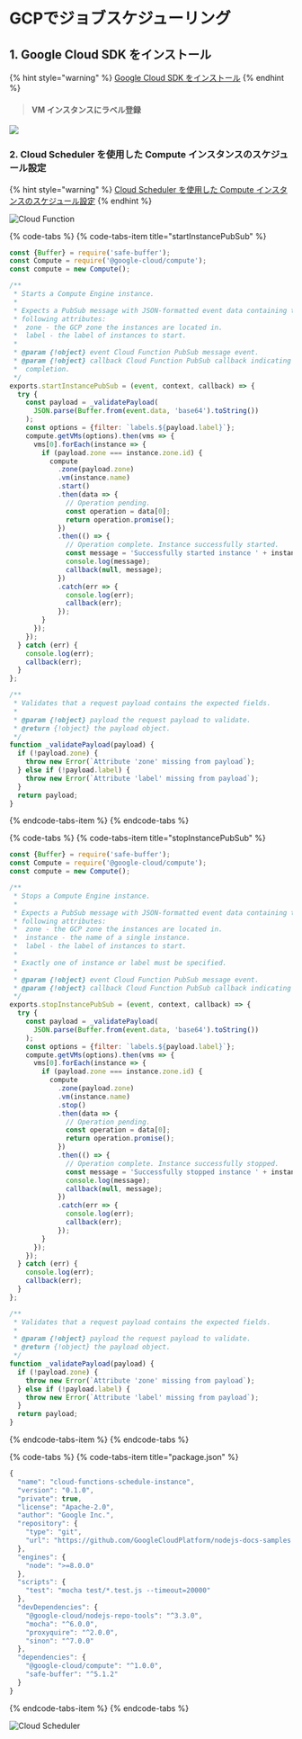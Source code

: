 # GCPでジョブスケジューリング

## 1. Google Cloud SDK をインストール

{% hint style="warning" %}
[Google Cloud SDK をインストール](https://cloud.google.com/sdk/docs/quickstart-redhat-centos?hl=ja)
{% endhint %}

> #### VM インスタンスにラベル登録

![](.gitbook/assets/sukurnshotto-2019-08-19-210917.png)

### 2. Cloud Scheduler を使用した Compute インスタンスのスケジュール設定

{% hint style="warning" %}
[Cloud Scheduler を使用した Compute インスタンスのスケジュール設定](https://cloud.google.com/scheduler/docs/start-and-stop-compute-engine-instances-on-a-schedule?hl=ja)
{% endhint %}

![Cloud Function](.gitbook/assets/sukurnshotto-2019-08-19-211950.png)

{% code-tabs %}
{% code-tabs-item title="startInstancePubSub" %}
```javascript
const {Buffer} = require('safe-buffer');
const Compute = require('@google-cloud/compute');
const compute = new Compute();

/**
 * Starts a Compute Engine instance.
 *
 * Expects a PubSub message with JSON-formatted event data containing the
 * following attributes:
 *  zone - the GCP zone the instances are located in.
 *  label - the label of instances to start.
 *
 * @param {!object} event Cloud Function PubSub message event.
 * @param {!object} callback Cloud Function PubSub callback indicating
 *  completion.
 */
exports.startInstancePubSub = (event, context, callback) => {
  try {
    const payload = _validatePayload(
      JSON.parse(Buffer.from(event.data, 'base64').toString())
    );
    const options = {filter: `labels.${payload.label}`};
    compute.getVMs(options).then(vms => {
      vms[0].forEach(instance => {
        if (payload.zone === instance.zone.id) {
          compute
            .zone(payload.zone)
            .vm(instance.name)
            .start()
            .then(data => {
              // Operation pending.
              const operation = data[0];
              return operation.promise();
            })
            .then(() => {
              // Operation complete. Instance successfully started.
              const message = 'Successfully started instance ' + instance.name;
              console.log(message);
              callback(null, message);
            })
            .catch(err => {
              console.log(err);
              callback(err);
            });
        }
      });
    });
  } catch (err) {
    console.log(err);
    callback(err);
  }
};

/**
 * Validates that a request payload contains the expected fields.
 *
 * @param {!object} payload the request payload to validate.
 * @return {!object} the payload object.
 */
function _validatePayload(payload) {
  if (!payload.zone) {
    throw new Error(`Attribute 'zone' missing from payload`);
  } else if (!payload.label) {
    throw new Error(`Attribute 'label' missing from payload`);
  }
  return payload;
}
```
{% endcode-tabs-item %}
{% endcode-tabs %}

{% code-tabs %}
{% code-tabs-item title="stopInstancePubSub" %}
```javascript
const {Buffer} = require('safe-buffer');
const Compute = require('@google-cloud/compute');
const compute = new Compute();

/**
 * Stops a Compute Engine instance.
 *
 * Expects a PubSub message with JSON-formatted event data containing the
 * following attributes:
 *  zone - the GCP zone the instances are located in.
 *  instance - the name of a single instance.
 *  label - the label of instances to start.
 *
 * Exactly one of instance or label must be specified.
 *
 * @param {!object} event Cloud Function PubSub message event.
 * @param {!object} callback Cloud Function PubSub callback indicating completion.
 */
exports.stopInstancePubSub = (event, context, callback) => {
  try {
    const payload = _validatePayload(
      JSON.parse(Buffer.from(event.data, 'base64').toString())
    );
    const options = {filter: `labels.${payload.label}`};
    compute.getVMs(options).then(vms => {
      vms[0].forEach(instance => {
        if (payload.zone === instance.zone.id) {
          compute
            .zone(payload.zone)
            .vm(instance.name)
            .stop()
            .then(data => {
              // Operation pending.
              const operation = data[0];
              return operation.promise();
            })
            .then(() => {
              // Operation complete. Instance successfully stopped.
              const message = 'Successfully stopped instance ' + instance.name;
              console.log(message);
              callback(null, message);
            })
            .catch(err => {
              console.log(err);
              callback(err);
            });
        }
      });
    });
  } catch (err) {
    console.log(err);
    callback(err);
  }
};

/**
 * Validates that a request payload contains the expected fields.
 *
 * @param {!object} payload the request payload to validate.
 * @return {!object} the payload object.
 */
function _validatePayload(payload) {
  if (!payload.zone) {
    throw new Error(`Attribute 'zone' missing from payload`);
  } else if (!payload.label) {
    throw new Error(`Attribute 'label' missing from payload`);
  }
  return payload;
}
```
{% endcode-tabs-item %}
{% endcode-tabs %}

{% code-tabs %}
{% code-tabs-item title="package.json" %}
```javascript
{
  "name": "cloud-functions-schedule-instance",
  "version": "0.1.0",
  "private": true,
  "license": "Apache-2.0",
  "author": "Google Inc.",
  "repository": {
    "type": "git",
    "url": "https://github.com/GoogleCloudPlatform/nodejs-docs-samples.git"
  },
  "engines": {
    "node": ">=8.0.0"
  },
  "scripts": {
    "test": "mocha test/*.test.js --timeout=20000"
  },
  "devDependencies": {
    "@google-cloud/nodejs-repo-tools": "^3.3.0",
    "mocha": "^6.0.0",
    "proxyquire": "^2.0.0",
    "sinon": "^7.0.0"
  },
  "dependencies": {
    "@google-cloud/compute": "^1.0.0",
    "safe-buffer": "^5.1.2"
  }
}
```
{% endcode-tabs-item %}
{% endcode-tabs %}

![Cloud Scheduler](.gitbook/assets/sukurnshotto-2019-08-19-212827.png)

